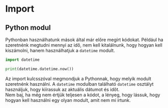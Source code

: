 # Import

## Python modul
Pythonban használhatunk mások által már előre megírt kódokat.
Például ha szeretnénk megtudni mennyi az idő, nem kell kitalálnunk, hogy hogyan kell kiszámolni, hanem használhatjuk a `datetime` modult.

```python
import datetime

print(datetime.datetime.now())
```

Az import kulcsszóval megmondjuk a Pythonnak, hogy melyik modult szeretnénk használni. A `datetime` modulban található `datetime` osztályt használjuk, hogy kiírassuk az aktuális dátumot és időt. </br>
Nem baj, ha még nem értjük teljesen a kódot, a lényeg, hogy lássuk, hogy hogyan kell használni egy olyan modult, amit nem mi írtunk.